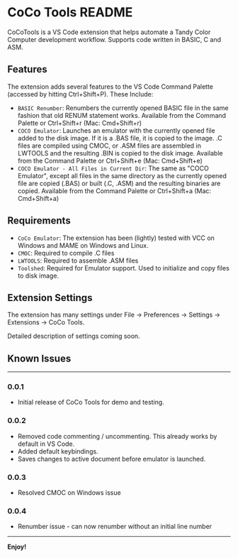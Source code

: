 # CoCo Tools README

CoCoTools is a VS Code extension that helps automate a Tandy Color Computer development workflow. Supports code written in BASIC, C and ASM.

## Features

The extension adds several features to the VS Code Command Palette (accessed by hitting Ctrl+Shift+P). These Include:

* `BASIC Renumber`: Renumbers the currently opened BASIC file in the same fashion that old RENUM statement works. Available from the Command Palette or Ctrl+Shift+r (Mac: Cmd+Shift+r)
* `COCO Emulator`: Launches an emulator with the currently opened file added to the disk image. If it is a .BAS file, it is copied to the image. .C files are compiled using CMOC, or .ASM files are assembled in LWTOOLS and the resulting .BIN is copied to the disk image. Available from the Command Palette or Ctrl+Shift+e (Mac: Cmd+Shift+e)
* `COCO Emulator - All Files in Current Dir`: The same as "COCO Emulator", except all files in the same directory as the currently opened file are copied (.BAS) or built (.C, .ASM) and the resulting binaries are copied. Available from the Command Palette or Ctrl+Shift+a (Mac: Cmd+Shift+a)

## Requirements

* `CoCo Emulator`: The extension has been (lightly) tested with VCC on Windows and MAME on Windows and Linux.
* `CMOC`: Required to compile .C files
* `LWTOOLS`: Required to assemble .ASM files
* `Toolshed`: Required for Emulator support. Used to initialize and copy files to disk image.

## Extension Settings

The extension has many settings under File -> Preferences -> Settings -> Extensions -> CoCo Tools.

Detailed description of settings coming soon.

## Known Issues

-----------------------------------------------------------------------------------------------------------

### 0.0.1

* Initial release of CoCo Tools for demo and testing.

### 0.0.2

* Removed code commenting / uncommenting. This already works by default in VS Code.
* Added default keybindings.
* Saves changes to active document before emulator is launched.

### 0.0.3

* Resolved CMOC on Windows issue

### 0.0.4

* Renumber issue - can now renumber without an initial line number

-----------------------------------------------------------------------------------------------------------

**Enjoy!**
